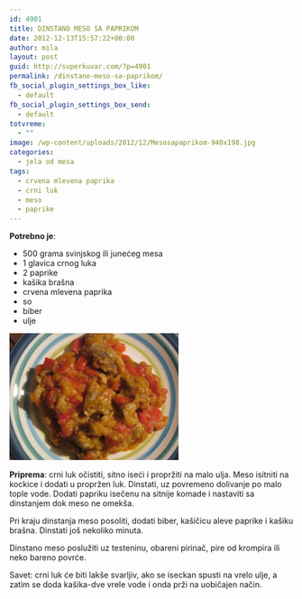 ```yaml
---
id: 4901
title: DINSTANO MESO SA PAPRIKOM
date: 2012-12-13T15:57:22+00:00
author: mila
layout: post
guid: http://superkuvar.com/?p=4901
permalink: /dinstano-meso-sa-paprikom/
fb_social_plugin_settings_box_like:
  - default
fb_social_plugin_settings_box_send:
  - default
totvreme:
  - ""
image: /wp-content/uploads/2012/12/Mesosapaprikom-940x198.jpg
categories:
  - jela od mesa
tags:
  - crvena mlevena paprika
  - crni luk
  - meso
  - paprike
---
```

**Potrebno je**:

  * 500 grama svinjskog ili junećeg mesa
  * 1 glavica crnog luka
  * 2 paprike
  * kašika brašna
  * crvena mlevena paprika
  * so
  * biber
  * ulje

<img class="alignnone size-medium wp-image-4902" title="Mesosapaprikom" src="/wp-content/uploads/2012/12/Mesosapaprikom-300x225.jpg" alt="" width="300" height="225" /> 

**Priprema**: crni luk očistiti, sitno iseći i propržiti na malo ulja. Meso isitniti na kockice i dodati u propržen luk. Dinstati, uz povremeno dolivanje po malo tople vode. Dodati papriku isečenu na sitnije komade i nastaviti sa dinstanjem dok meso ne omekša.

Pri kraju dinstanja meso posoliti, dodati biber, kašičicu aleve paprike i kašiku brašna. Dinstati još nekoliko minuta.

Dinstano meso poslužiti uz testeninu, obareni pirinač, pire od krompira ili neko bareno povrće.

Savet: crni luk će biti lakše svarljiv, ako se iseckan spusti na vrelo ulje, a zatim se doda kašika-dve vrele vode i onda prži na uobičajen način.